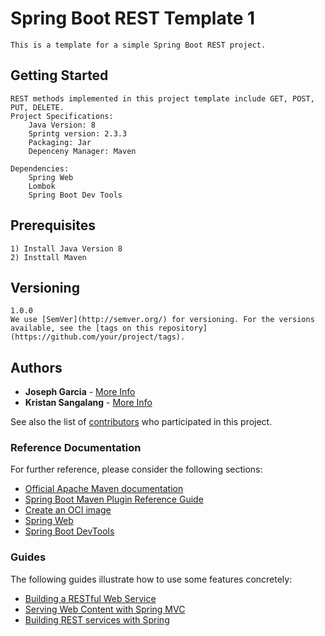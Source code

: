 # Spring Boot REST Template 1
	This is a template for a simple Spring Boot REST project.

## Getting Started
	REST methods implemented in this project template include GET, POST, PUT, DELETE.
	Project Specifications:
		Java Version: 8
		Sprintg version: 2.3.3
		Packaging: Jar
		Depenceny Manager: Maven

	Dependencies:
		Spring Web
		Lombok
		Spring Boot Dev Tools

## Prerequisites
	1) Install Java Version 8
	2) Insttall Maven

## Versioning
	1.0.0
    We use [SemVer](http://semver.org/) for versioning. For the versions available, see the [tags on this repository](https://github.com/your/project/tags). 

## Authors

* **Joseph Garcia** - [More Info](https://github.com/jmcloud20)
* **Kristan Sangalang** - [More Info](https://github.com/kristan-dev)

See also the list of [contributors](https://github.com/kristan-dev/spring_boot_template1/contributors) who participated in this project.

### Reference Documentation
For further reference, please consider the following sections:

* [Official Apache Maven documentation](https://maven.apache.org/guides/index.html)
* [Spring Boot Maven Plugin Reference Guide](https://docs.spring.io/spring-boot/docs/2.3.3.RELEASE/maven-plugin/reference/html/)
* [Create an OCI image](https://docs.spring.io/spring-boot/docs/2.3.3.RELEASE/maven-plugin/reference/html/#build-image)
* [Spring Web](https://docs.spring.io/spring-boot/docs/2.3.3.RELEASE/reference/htmlsingle/#boot-features-developing-web-applications)
* [Spring Boot DevTools](https://docs.spring.io/spring-boot/docs/2.3.3.RELEASE/reference/htmlsingle/#using-boot-devtools)

### Guides
The following guides illustrate how to use some features concretely:

* [Building a RESTful Web Service](https://spring.io/guides/gs/rest-service/)
* [Serving Web Content with Spring MVC](https://spring.io/guides/gs/serving-web-content/)
* [Building REST services with Spring](https://spring.io/guides/tutorials/bookmarks/)

